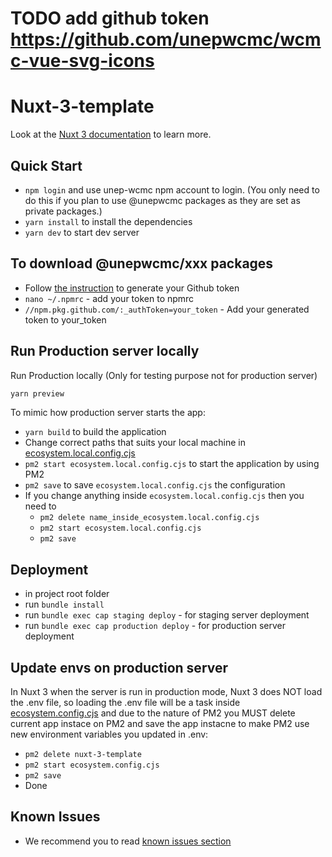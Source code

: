 # TODO add github token https://github.com/unepwcmc/wcmc-vue-svg-icons
# Nuxt-3-template

Look at the [Nuxt 3 documentation](https://nuxt.com/docs/getting-started/introduction) to learn more.


## Quick Start

- `npm login` and use unep-wcmc npm account to login. (You only need to do this if you plan to use @unepwcmc packages as they are set as private packages.)
- `yarn install` to install the dependencies
- `yarn dev` to start dev server

## To download @unepwcmc/xxx packages
- Follow [the instruction](https://docs.github.com/en/authentication/keeping-your-account-and-data-secure/managing-your-personal-access-tokens) to generate your Github token
- ```nano ~/.npmrc``` - add your token to npmrc
- ```//npm.pkg.github.com/:_authToken=your_token``` - Add your generated token to your_token

## Run Production server locally

Run Production locally (Only for testing purpose not for production server)

```bash
yarn preview
```

To mimic how production server starts the app:

- `yarn build` to build the application
- Change correct paths that suits your local machine in [ecosystem.local.config.cjs](./ecosystem.local.config.cjs)
- `pm2 start ecosystem.local.config.cjs` to start the application by using PM2
- `pm2 save` to save `ecosystem.local.config.cjs` the configuration
- If you change anything inside `ecosystem.local.config.cjs` then you need to
    - `pm2 delete name_inside_ecosystem.local.config.cjs`
    - `pm2 start ecosystem.local.config.cjs`
    - `pm2 save`

## Deployment

- in project root folder
- run `bundle install`
- run `bundle exec cap staging deploy` - for staging server deployment
- run `bundle exec cap production deploy` - for production server deployment


## Update envs on production server

In Nuxt 3 when the server is run in production mode, Nuxt 3 does NOT load the .env file, so loading the .env file will be a task inside [ecosystem.config.cjs](./ecosystem.config.cjs) and due to the nature of PM2 you MUST delete current app instace on PM2 and save the app instacne to make PM2 use new environment variables you updated in .env:

- `pm2 delete nuxt-3-template`
- `pm2 start ecosystem.config.cjs`
- `pm2 save`
- Done


## Known Issues
- We recommend you to read [known issues section](./doc/known-issues.md)
